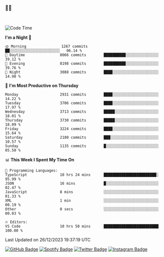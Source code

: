 ### 🤙🍺

<!-- <a href="https://github-readme-stats.vercel.app/api?username=hzak2xx&count_private=true&show_icons=true&theme=dracula">
  <img align="center" src="https://github-readme-stats.vercel.app/api?username=hzak2xx&count_private=true&show_icons=true&theme=dracula" />
</a>
</br> -->
</br>

<!--START_SECTION:waka-->
![Code Time](http://img.shields.io/badge/Code%20Time-2%2C961%20hrs%2037%20mins-blue)

**I'm a Night 🦉** 

```text
🌞 Morning                1267 commits        ██░░░░░░░░░░░░░░░░░░░░░░░   06.14 % 
🌆 Daytime                8066 commits        ██████████░░░░░░░░░░░░░░░   39.12 % 
🌃 Evening                8198 commits        ██████████░░░░░░░░░░░░░░░   39.76 % 
🌙 Night                  3088 commits        ████░░░░░░░░░░░░░░░░░░░░░   14.98 % 
```
📅 **I'm Most Productive on Thursday** 

```text
Monday                   2931 commits        ████░░░░░░░░░░░░░░░░░░░░░   14.22 % 
Tuesday                  3706 commits        ████░░░░░░░░░░░░░░░░░░░░░   17.97 % 
Wednesday                3713 commits        █████░░░░░░░░░░░░░░░░░░░░   18.01 % 
Thursday                 3730 commits        █████░░░░░░░░░░░░░░░░░░░░   18.09 % 
Friday                   3224 commits        ████░░░░░░░░░░░░░░░░░░░░░   15.64 % 
Saturday                 2180 commits        ███░░░░░░░░░░░░░░░░░░░░░░   10.57 % 
Sunday                   1135 commits        █░░░░░░░░░░░░░░░░░░░░░░░░   05.50 % 
```


📊 **This Week I Spent My Time On** 

```text
💬 Programming Languages: 
TypeScript               10 hrs 24 mins      ████████████████████████░   95.99 % 
JSON                     16 mins             █░░░░░░░░░░░░░░░░░░░░░░░░   02.47 % 
JavaScript               8 mins              ░░░░░░░░░░░░░░░░░░░░░░░░░   01.33 % 
XML                      1 min               ░░░░░░░░░░░░░░░░░░░░░░░░░   00.19 % 
Other                    0 secs              ░░░░░░░░░░░░░░░░░░░░░░░░░   00.03 % 

🔥 Editors: 
VS Code                  10 hrs 50 mins      █████████████████████████   100.00 % 
```


 Last Updated on 26/12/2023 19:37:19 UTC
<!--END_SECTION:waka-->

[![GitHub Badge](https://img.shields.io/badge/GitHub-100000?style=for-the-badge&logo=github&logoColor=white)](https://github.com/hzak2xx)
[![Spotify Badge](https://img.shields.io/badge/Spotify-1ED760?&style=for-the-badge&logo=spotify&logoColor=white)](https://open.spotify.com/user/uf90s6sbbh75a1mt44clkhkvf)
[![Twitter Badge](https://img.shields.io/badge/Twitter-1DA1F2?style=for-the-badge&logo=twitter&logoColor=white)](https://twitter.com/hzak2xx)
[![Instagram Badge](https://img.shields.io/badge/Instagram-E4405F?style=for-the-badge&logo=instagram&logoColor=white)](https://www.instagram.com/hzak2xx/)
